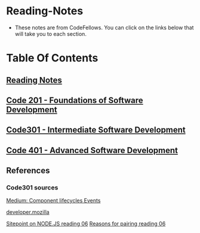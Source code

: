 # Reading-Notes
- These notes are from CodeFellows. You can click on the links below that will take you to each section.

# Table Of Contents

## [Reading Notes](https://github.com/zaratr/zaratr.github.io/tree/main/reading-notes)

## [Code 201 - Foundations of Software Development](https://github.com/zaratr/zaratr.github.io/blob/main/reading-notes/Code%20201%20-%20Foundations%20of%20Software%20Development.md)

## [Code301 - Intermediate Software Development](https://github.com/zaratr/zaratr.github.io/blob/main/reading-notes/Code%20301%20-%20Intermediate%20Software%20Development.md)

## [Code 401 - Advanced Software Development](https://github.com/zaratr/zaratr.github.io/blob/main/reading-notes/Code%20401%20-%20Advanced%20Software%20Development.md)


## References


### Code301 sources
[Medium: Component lifecycles Events](https://medium.com/@joshuablankenshipnola/react-component-lifecycle-events-cb77e670a093)

[developer.mozilla](https://developer.mozilla.org/en-US/docs/Web/JavaScript/Reference/Operators/Spread_syntax)

[Sitepoint on NODE.JS reading 06](https://www.sitepoint.com/an-introduction-to-node-js)
[Reasons for pairing reading 06](https://www.codefellows.org/blog/6-reasons-for-pair-programming/)